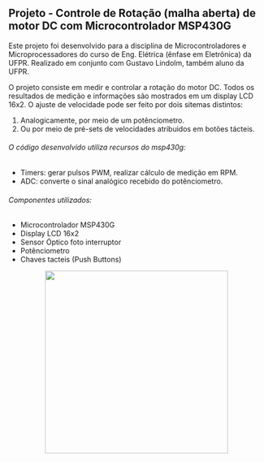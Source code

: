 ## Projeto - Controle de Rotação (malha aberta) de motor DC com Microcontrolador MSP430G 

Este projeto foi desenvolvido para a disciplina de Microcontroladores e Microprocessadores do curso de Eng. Elétrica (ênfase em Eletrônica) da UFPR. Realizado em conjunto com Gustavo Lindolm, também aluno da UFPR.

O projeto consiste em medir e controlar a rotação do motor DC. Todos os resultados de medição e informações são mostrados em um display LCD 16x2. O ajuste de velocidade pode ser feito por dois sitemas distintos: 
1) Analogicamente, por meio de um potênciometro. 
2) Ou por meio de pré-sets de velocidades atribuidos em botões tácteis.
###### O código desenvolvido utiliza recursos do msp430g:
 - Timers: gerar pulsos PWM, realizar cálculo de medição em RPM.
 - ADC: converte o sinal analógico recebido do potênciometro.

###### Componentes utilizados:
- Microcontrolador MSP430G
- Display LCD 16x2
- Sensor Óptico foto interruptor
- Potênciometro
- Chaves tacteis (Push Buttons)

  
<div align="center">
<img src="https://user-images.githubusercontent.com/97235503/168105059-b1aa714f-cf34-4f9c-9cc9-06bf57b18c03.png" width="360px" />
</div>

